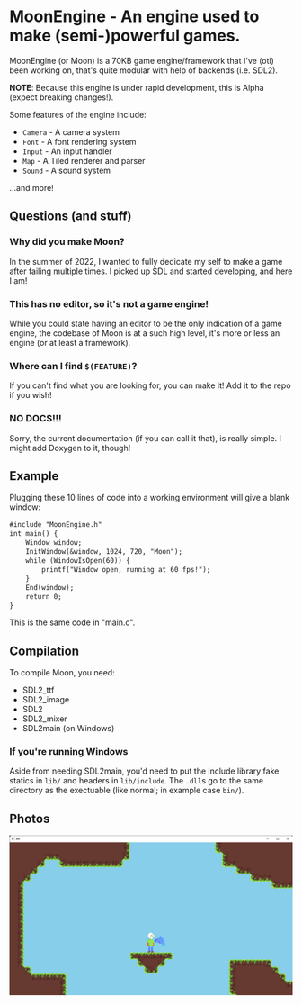 # MoonEngine - An engine used to make (semi-)powerful games.
MoonEngine (or Moon) is a 70KB game engine/framework that I've (oti) been working on, that's quite modular with help of backends (i.e. SDL2).

**NOTE**: Because this engine is under rapid development, this is Alpha (expect breaking changes!).

Some features of the engine include:

- `Camera` - A camera system
- `Font` - A font rendering system
- `Input` - An input handler
- `Map` - A Tiled renderer and parser
- `Sound` - A sound system

...and more!

## Questions (and stuff)

### Why did you make Moon?
In the summer of 2022, I wanted to fully dedicate my self to make a game after failing multiple times. I picked up SDL and started developing, and here I am! 

### This has no editor, so it's not a game engine!
While you could state having an editor to be the only indication of a game engine, the codebase of Moon is at a such high level, it's more or less an engine (or at least a framework).

### Where can I find `$(FEATURE)`?
If you can't find what you are looking for, you can make it! Add it to the repo if you wish!

### NO DOCS!!!
Sorry, the current documentation (if you can call it that), is really simple. I might add Doxygen to it, though!

## Example
Plugging these 10 lines of code into a working environment will give a blank window:
```
#include "MoonEngine.h"
int main() {
	Window window;
	InitWindow(&window, 1024, 720, "Moon");
	while (WindowIsOpen(60)) {
		printf("Window open, running at 60 fps!");
	}
	End(window);
	return 0;
}
```

This is the same code in "main.c".

## Compilation
To compile Moon, you need:

- SDL2_ttf
- SDL2_image
- SDL2
- SDL2_mixer
- SDL2main (on Windows)

### If you're running Windows
Aside from needing SDL2main, you'd need to put the include library fake statics in `lib/` and headers in `lib/include`. The `.dll`s go to the same directory as the exectuable (like normal; in example case `bin/`).

## Photos
![Photo of Blit, my game](Blit.png)